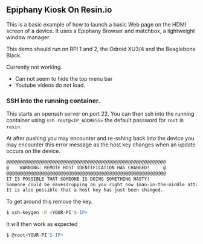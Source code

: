 ## Epiphany Kiosk On Resin.io

This is a basic example of how to launch a basic Web page on the HDMI screen of a device. It uses a Epiphany Browser and matchbox, a lightweight window manager.

This demo should run on RPI 1 and 2, the Odroid XU3/4 and the Beaglebone Black.

Currently not working.

* Can not seem to hide the top menu bar
* Youtube videos do not load.

### SSH into the running container.

This starts an openssh server on port 22. You can then ssh into the running container
using `ssh root@<IP_ADDRESS>` the default password for `root` is `resin`.

At after pushing you may encounter and re-sshing back into the device you may encounter this error message as the host key changes when an update occurs on the device.


```sh
@@@@@@@@@@@@@@@@@@@@@@@@@@@@@@@@@@@@@@@@@@@@@@@@@@@@@@@@@@@
@    WARNING: REMOTE HOST IDENTIFICATION HAS CHANGED!     @
@@@@@@@@@@@@@@@@@@@@@@@@@@@@@@@@@@@@@@@@@@@@@@@@@@@@@@@@@@@
IT IS POSSIBLE THAT SOMEONE IS DOING SOMETHING NASTY!
Someone could be eavesdropping on you right now (man-in-the-middle attack)!
It is also possible that a host key has just been changed.
```

To get around this remove the key.

```sh
$ ssh-keygen -R <YOUR-PI'S-IP>
```

It will then work as expected

```sh
$ @root<YOUR-PI'S-IP>
```
